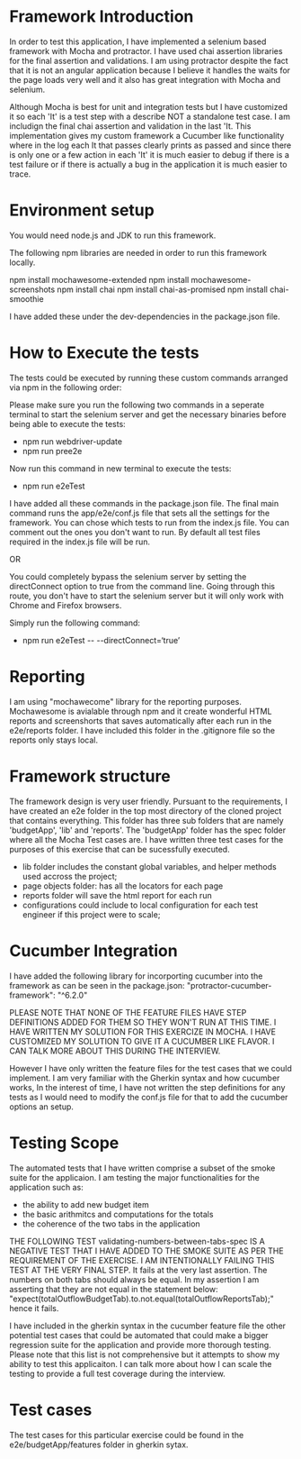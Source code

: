 # Framework Introduction
In order to test this application, I have implemented a selenium based framework with Mocha and protractor. I have used chai assertion libraries for the final assertion and validations.
I am using protractor despite the fact that it is not an angular application because I believe it handles the waits for the page loads very well and it also has great integration with Mocha and selenium. 

Although Mocha is best for unit and integration tests but I have customized it so each 'It' is a test step with a describe NOT a standalone test case. I am includign the final chai assertion and validation in the last 'It. This implementation gives my custom framework a Cucumber like functionality where in the log each It that passes clearly prints as passed and since there is only one or a few action in each 'It' it is much easier to debug if there is a test failure or if there is actually a bug in the application it is much easier to trace.

# Environment setup
You would need node.js and JDK to run this framework.

The following npm libraries are needed in order to run this framework locally.

npm install mochawesome-extended 
npm install mochawesome-screenshots
npm install chai
npm install chai-as-promised
npm install chai-smoothie

I have added these under the dev-dependencies in the package.json file.

# How to Execute the tests
The tests could be executed by running these custom commands arranged via npm in the following order:

Please make sure you run the following two commands in a seperate terminal to start the selenium server and get the necessary binaries before being able to execute the tests:

- npm run webdriver-update
- npm run pree2e

Now run this command in new terminal to execute the tests:
- npm run e2eTest

I have added all these commands in the package.json file. The final main command runs the app/e2e/conf.js file that sets all the settings for the framework. 
You can chose which tests to run from the index.js file. You can comment out the ones  you don't want to run. By default all test files required in the index.js file will be run.

OR

You could completely bypass the selenium server by setting the directConnect option to true from the command line. Going through this route, you don't have to start the selenium server but it will only work with Chrome and Firefox browsers. 

Simply run the following command:

- npm run e2eTest -- --directConnect=‘true’

# Reporting
I am using "mochawecome" library for the reporting purposes. Mochawesome is avialable through npm and it create wonderful HTML reports and screenshorts that saves automatically after each run in the e2e/reports folder. I have included this folder in the .gitignore file so the reports only stays local.

# Framework structure
The framework design is very user friendly. Pursuant to the requirements, I have created an e2e folder in the top most directory of the cloned project that contains everything. This folder has three sub folders that are namely 'budgetApp', 'lib' and 'reports'. The 'budgetApp' folder has the spec folder where all the Mocha Test cases are. I have written three test cases for the purposes of this exercise that can be sucessfully executed.

 - lib folder includes the constant global variables, and helper methods used accross the project;
 - page objects folder: has all the locators for each page
 - reports folder will save the html report for each run
 - configurations could include to local configuration for each test engineer if this project were to scale;

# Cucumber Integration
I have added the following library for incorporting cucumber into the framework as can be seen in the package.json:
"protractor-cucumber-framework": "^6.2.0"

PLEASE NOTE THAT NONE OF THE FEATURE FILES HAVE STEP DEFINITIONS ADDED FOR THEM SO THEY WON'T RUN AT THIS TIME. I HAVE WRITTEN MY SOLUTION FOR THIS EXERCIZE IN MOCHA. I HAVE CUSTOMIZED MY SOLUTION TO GIVE IT A CUCUMBER LIKE FLAVOR. I CAN TALK MORE ABOUT THIS DURING THE INTERVIEW.

However I have only written the feature files for the test cases that we could implement. I am very familiar with the Gherkin syntax and how cucumber works, 
In the interest of time, I have not written the step definitions for any tests as I would need to modify the conf.js file for that to add the cucumber options an setup.

# Testing Scope
The automated tests that I have written comprise a subset of the smoke suite for the applicaion. I am testing the major functionalities for the application such as:
- the ability to add new budget item
- the basic arithmitcs and computations for the totals
- the coherence of the two tabs in the application

THE FOLLOWING TEST validating-numbers-between-tabs-spec IS A NEGATIVE TEST THAT I HAVE ADDED TO THE SMOKE SUITE AS PER THE REQUIREMENT OF THE EXERCISE. I AM INTENTIONALLY FAILING THIS TEST AT THE VERY FINAL STEP. It fails at the very last assertion. The numbers on both tabs should always be equal. In my assertion I am asserting that they are not equal in the statement below:
"expect(totalOutflowBudgetTab).to.not.equal(totalOutflowReportsTab);" hence it fails.

I have included in the gherkin syntax in the cucumber feature file the other potential test cases that could be automated that could make a bigger regression suite for the application and provide more thorough testing. Please note that this list is not comprehensive but it attempts to show my ability to test this applicaiton. I can talk more about how I can scale the testing to provide a full test coverage during the interview.

# Test cases

The test cases for this particular exercise could be found in the e2e/budgetApp/features folder in gherkin sytax.





